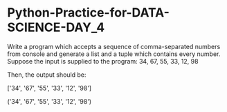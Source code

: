 # Python-Practice-for-DATA-SCIENCE-DAY_4

Write a program which accepts a sequence of comma-separated numbers from console and generate a list and a tuple which contains every number. 
Suppose the input is supplied to the program: 34, 67, 55, 33, 12, 98 

Then, the output should be: 

['34', '67', '55', '33', '12', '98'] 

('34', '67', '55', '33', '12', '98')
